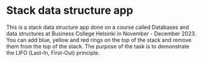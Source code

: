 # Stack data structure app

This is a stack data structure app done on a course called Databases and data structures at Business College Helsinki in November - December 2023. You can add blue, yellow and red rings on the top of the stack and remove them from the top of the stack. The purpose of the task is to demonstrate the LIFO (Last-In, First-Out) principle.
